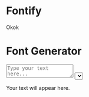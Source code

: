 # Fontify
Okok
<!DOCTYPE html>
<html lang="en">
<head>
    <meta charset="UTF-8">
    <meta name="viewport" content="width=device-width, initial-scale=1.0">
    <meta name="description" content="Font Generator with 200+ fonts for live preview.">
    <title>Font Generator</title>
    <link rel="stylesheet" href="style.css">
    <!-- Google Fonts -->
    <link rel="stylesheet" href="https://fonts.googleapis.com/css2?family=Roboto&display=swap">
    <script src="https://cdnjs.cloudflare.com/ajax/libs/jquery/3.6.4/jquery.min.js"></script>
</head>
<body>
    <div class="container">
        <h1>Font Generator</h1>
        <textarea id="text-input" placeholder="Type your text here..."></textarea>
        <select id="font-selector">
            <!-- Fonts will be dynamically populated -->
        </select>
        <p id="preview">Your text will appear here.</p>
    </div>
    <script src="script.js"></script>
</body>
</html>
